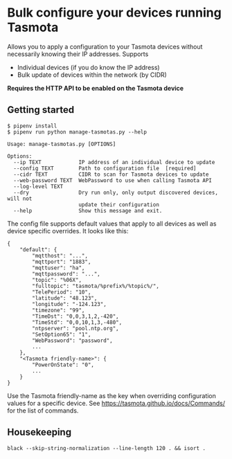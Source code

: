 # Bulk configure your devices running Tasmota

Allows you to apply a configuration to your Tasmota devices without necessarily knowing their IP addresses. Supports

- Individual devices (if you do know the IP address)
- Bulk update of devices within the network (by CIDR)

__Requires the HTTP API to be enabled on the Tasmota device__

## Getting started

```
$ pipenv install
$ pipenv run python manage-tasmotas.py --help

Usage: manage-tasmotas.py [OPTIONS]

Options:
  --ip TEXT            IP address of an individual device to update
  --config TEXT        Path to configuration file  [required]
  --cidr TEXT          CIDR to scan for Tasmota devices to update
  --web-password TEXT  WebPassword to use when calling Tasmota API
  --log-level TEXT
  --dry                Dry run only, only output discovered devices, will not
                       update their configuration
  --help               Show this message and exit.
```

The config file supports default values that apply to all devices as well as device specific overrides. It looks like this:

```
{
    "default": {
        "mqtthost": "...",
        "mqttport": "1883",
        "mqttuser": "ha",
        "mqttpassword": "...",
        "topic": "%06X",
        "fulltopic": "tasmota/%prefix%/%topic%/",
        "TelePeriod": "10",
        "latitude": "48.123",
        "longitude": "-124.123",
        "timezone": "99",
        "TimeDst": "0,0,3,1,2,-420",
        "TimeStd": "0,0,10,1,3,-480",
        "ntpserver": "pool.ntp.org",
        "SetOption65": "1",
        "WebPassword": "password",
        ...
    },
    "<Tasmota friendly-name>": {
        "PowerOnState": "0",
        ...
    }
}
```

Use the Tasmota friendly-name as the key when overriding configuration values for a specific device. See https://tasmota.github.io/docs/Commands/ for the list of commands.

## Housekeeping

`black --skip-string-normalization --line-length 120 . && isort .`